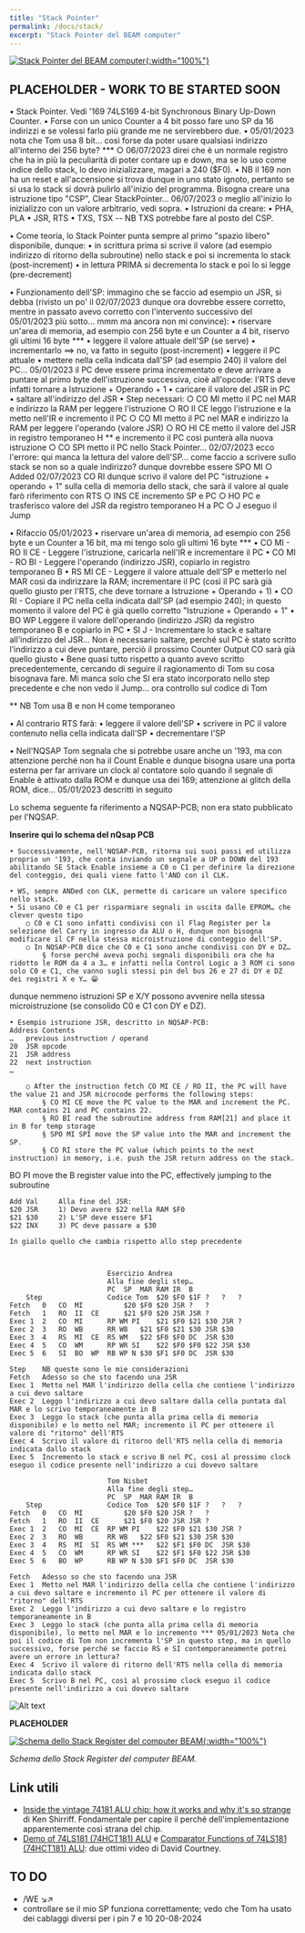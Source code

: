 ```yaml
---
title: "Stack Pointer"
permalink: /docs/stack/
excerpt: "Stack Pointer del BEAM computer"
---
```

[![Stack Pointer del BEAM computer](../../assets/sp/70-beam-sp.png "Stack Pointer del BEAM computer"){:width="100%"}](../../assets/sp/70-beam-sp.png)

## PLACEHOLDER - WORK TO BE STARTED SOON

• Stack Pointer. Vedi '169 74LS169 4-bit Synchronous Binary Up-Down Counter. 
• Forse con un unico Counter a 4 bit posso fare uno SP da 16 indirizzi e se volessi farlo più grande me ne servirebbero due.
	• 05/01/2023 nota che Tom usa 8 bit… così forse da poter usare qualsiasi indirizzo all'interno dei 256 byte? ***
		○ 06/07/2023 direi che è un normale registro che ha in più la peculiarità di poter contare up e down, ma se lo uso come indice dello stack, lo devo inizializzare, magari a 240 ($F0).
• NB il 169 non ha un reset e all'accensione si trova dunque in uno stato ignoto, pertanto se si usa lo stack si dovrà pulirlo all'inizio del programma. Bisogna creare una istruzione tipo "CSP", Clear StackPointer… 06/07/2023 o meglio all'inizio lo inizializzo con un valore arbitrario, vedi sopra.
• Istruzioni da creare:
	• PHA, PLA
	• JSR, RTS
	• TXS, TSX -- NB TXS potrebbe fare al posto del CSP.

• Come teoria, lo Stack Pointer punta sempre al primo "spazio libero" disponibile, dunque:
	• in scrittura prima si scrive il valore (ad esempio indirizzo di ritorno della subroutine) nello stack e poi si incrementa lo stack (post-increment)
	• in lettura PRIMA si decrementa lo stack e poi lo si legge (pre-decrement)

• Funzionamento dell'SP: immagino che se faccio ad esempio un JSR, si debba (rivisto un po' il 02/07/2023 dunque ora  dovrebbe essere corretto, mentre in passato avevo corretto con l'intervento successivo del 05/01/2023 più sotto… mmm ma ancora non mi convince):
	• riservare un'area di memoria, ad esempio con 256 byte e un Counter a 4 bit, riservo gli ultimi 16 byte ***
	• leggere il valore attuale dell'SP (se serve)
	• incrementarlo ==> no, va fatto in seguito (post-increment)
	• leggere il PC attuale
	• mettere nella cella indicata dall'SP (ad esempio 240) il valore del PC… 05/01/2023 il PC deve essere prima incrementato e deve arrivare a puntare al primo byte dell'istruzione successiva, cioè all'opcode: l'RTS deve infatti tornare a Istruzione + Operando + 1
	• caricare il valore del JSR in PC
	• saltare all'indirizzo del JSR
	• Step necessari:
		○ CO MI metto il PC nel MAR e indirizzo la RAM per leggere l'istruzione
		○ RO II CE leggo l'istruzione e la metto nell'IR e incremento il PC
		○ CO MI metto il PC nel MAR e indirizzo la RAM per leggere l'operando (valore JSR)
		○ RO HI CE metto il valore del JSR in registro temporaneo H ** e incremento il PC così punterà alla nuova istruzione
		○ CO SPI metto il PC nello Stack Pointer… 02/07/2023 ecco l'errore: qui manca la lettura del valore dell'SP… come faccio a scrivere sullo stack se non so a quale indirizzo? dunque dovrebbe essere SPO MI
		○ Added 02/07/2023 CO RI dunque scrivo il valore del PC "istruzione + operando + 1" sulla cella di memoria dello stack, che sarà il valore al quale farò riferimento con RTS
		○ INS CE incremento SP e PC
		○ HO PC e trasferisco valore del JSR da registro temporaneo H a PC
		○ J eseguo il Jump


• Rifaccio 05/01/2023
	• riservare un'area di memoria, ad esempio con 256 byte e un Counter a 16 bit, ma mi tengo solo gli ultimi 16 byte ***
	• CO MI - RO II CE - Leggere l'istruzione, caricarla nell'IR e incrementare il PC
	• CO MI - RO BI - Leggere l'operando (indirizzo JSR), copiarlo in registro temporaneo B
	• RS MI CE - Leggere il valore attuale dell'SP e metterlo nel MAR così da indirizzare la RAM; incrementare il PC (così il PC sarà già quello giusto per l'RTS, che deve tornare a Istruzione + Operando + 1)
	• CO RI - Copiare il PC nella cella indicata dall'SP (ad esempio 240); in questo momento il valore del PC è già quello corretto "Istruzione + Operando + 1"
	• BO WP Leggere il valore dell'operando (indirizzo JSR) da registro temporaneo B e copiarlo in PC
	• SI J - Incrementare lo stack e saltare all'indirizzo del JSR… Non è necessario saltare, perché sul PC è stato scritto l'indirizzo a cui deve puntare, perciò il prossimo Counter Output CO sarà già quello giusto 
• Bene quasi tutto rispetto a quanto avevo scritto precedentemente, cercando di seguire il ragionamento di Tom su cosa bisognava fare. Mi manca solo che SI era stato incorporato nello step precedente e che non vedo il Jump… ora controllo sul codice di Tom

** NB Tom usa B e non H come temporaneo
	
• Al contrario RTS farà:
	• leggere il valore dell'SP
	• scrivere in PC il valore contenuto nella cella indicata dall'SP
	• decrementare l'SP

• Nell'NQSAP Tom segnala che si potrebbe usare anche un '193, ma con attenzione perché non ha il Count Enable e dunque bisogna usare una porta esterna per far arrivare un clock al contatore solo quando il segnale di Enable è attivato dalla ROM e dunque usa dei 169; attenzione ai glitch della ROM, dice… 05/01/2023 descritti in seguito
	
Lo schema seguente fa riferimento a NQSAP-PCB; non era stato pubblicato per l'NQSAP.

**Inserire qui lo schema del nQsap PCB**

	• Successivamente, nell'NQSAP-PCB, ritorna sui suoi passi ed utilizza proprio un '193, che conta inviando un segnale a UP o DOWN del 193 abilitando SE Stack Enable insieme a C0 o C1 per definire la direzione del conteggio, dei quali viene fatto l'AND con il CLK.

	• WS, sempre ANDed con CLK, permette di caricare un valore specifico nello stack.
	• Si usano C0 e C1 per risparmiare segnali in uscita dalle EPROM… che clever questo tipo
		○ C0 e C1 sono infatti condivisi con il Flag Register per la selezione del Carry in ingresso da ALU o H, dunque non bisogna modificare il CF nella stessa microistruzione di conteggio dell'SP.
		○ In NQSAP-PCB dice che C0 e C1 sono anche condivisi con DY e DZ…
			§ forse perché aveva pochi segnali disponibili ora che ha ridotto le ROM da 4 a 3… e infatti nella Control Logic a 3 ROM ci sono solo C0 e C1, che vanno sugli stessi pin del bus 26 e 27 di DY e DZ dei registri X e Y… 😁
dunque nemmeno istruzioni SP e X/Y possono avvenire nella stessa microistruzione (se consolido C0 e C1 con DY e DZ).

	• Esempio istruzione JSR, descritto in NQSAP-PCB:
	Address	Contents
	…	previous instruction / operand
	20	JSR opcode
	21	JSR address
	22	next instruction
	…	

		○ After the instruction fetch CO MI CE / RO II, the PC will have the value 21 and JSR microcode performs the following steps:
			§ CO MI CE move the PC value to the MAR and increment the PC. MAR contains 21 and PC contains 22.
			§ RO BI read the subroutine address from RAM[21] and place it in B for temp storage
			§ SPO MI SPI move the SP value into the MAR and increment the SP.
			§ CO RI store the PC value (which points to the next instruction) in memory, i.e. push the JSR return address on the stack.
BO PI move the B register value into the PC, effectively jumping to the subroutine

	Add	Val		Alla fine del JSR:
	$20	JSR		1) Devo avere $22 nella RAM $F0
	$21	$30		2) L'SP deve essere $F1
	$22	INX		3) PC deve passare a $30

	In giallo quello che cambia rispetto allo step precedente



							Esercizio Andrea					
							Alla fine degli step…					
							PC	SP	MAR	RAM	IR	B
		Step				Codice Tom	$20	$F0	$1F	?	?	?
	Fetch	0	CO	MI			$20	$F0	$20	JSR	?	?
	Fetch	1	RO	II	CE		$21	$F0	$20	JSR	JSR	?
	Exec 1	2	CO	MI		RP WM PI	$21	$F0	$21	$30	JSR	?
	Exec 2	3	RO	WB		RR WB	$21	$F0	$21	$30	JSR	$30
	Exec 3	4	RS	MI	CE	RS WM	$22	$F0	$F0	DC	JSR	$30
	Exec 4	5	CO	WM		RP WR SI	$22	$F0	$F0	$22	JSR	$30
	Exec 5	6	SI	BO	WP	RB WP N	$30	$F1	$F0	DC	JSR	$30

	Step	NB queste sono le mie considerazioni
	Fetch	Adesso so che sto facendo una JSR
	Exec 1	Metto nel MAR l'indirizzo della cella che contiene l'indirizzo a cui devo saltare
	Exec 2	Leggo l'indirizzo a cui devo saltare dalla cella puntata dal MAR e lo scrivo temporaneamente in B
	Exec 3	Leggo lo stack (che punta alla prima cella di memoria disponibile) e lo metto nel MAR; incremento il PC per ottenere il valore di "ritorno" dell'RTS
	Exec 4	Scrivo il valore di ritorno dell'RTS nella cella di memoria indicata dallo stack
	Exec 5	Incremento lo stack e scrivo B nel PC, così al prossimo clock eseguo il codice presente nell'indirizzo a cui dovevo saltare

							Tom Nisbet					
							Alla fine degli step…					
							PC	SP	MAR	RAM	IR	B
		Step				Codice Tom	$20	$F0	$1F	?	?	?
	Fetch	0	CO	MI			$20	$F0	$20	JSR	?	?
	Fetch	1	RO	II	CE		$21	$F0	$20	JSR	JSR	?
	Exec 1	2	CO	MI	CE	RP WM PI	$22	$F0	$21	$30	JSR	?
	Exec 2	3	RO	WB		RR WB	$22	$F0	$21	$30	JSR	$30
	Exec 3	4	RS	MI	SI	RS WM ***	$22	$F1	$F0	DC	JSR	$30
	Exec 4	5	CO	WM		RP WR SI	$22	$F1	$F0	$22	JSR	$30
	Exec 5	6	BO	WP		RB WP N	$30	$F1	$F0	DC	JSR	$30

	Fetch	Adesso so che sto facendo una JSR
	Exec 1	Metto nel MAR l'indirizzo della cella che contiene l'indirizzo a cui devo saltare e incremento il PC per ottenere il valore di "ritorno" dell'RTS
	Exec 2	Leggo l'indirizzo a cui devo saltare e lo registro temporaneamente in B
	Exec 3	Leggo lo stack (che punta alla prima cella di memoria disponibile), lo metto nel MAR e lo incremento *** 05/01/2023 Nota che poi il codice di Tom non incrementa l'SP in questo step, ma in quello successivo, forse perché se faccio RS e SI contemporaneamente potrei avere un errore in lettura?
	Exec 4	Scrivo il valore di ritorno dell'RTS nella cella di memoria indicata dallo stack
	Exec 5	Scrivo B nel PC, così al prossimo clock eseguo il codice presente nell'indirizzo a cui dovevo saltare


![Alt text](image-1.png)


**PLACEHOLDER**


[![Schema dello Stack Register del computer BEAM](../../assets/sp/70-stack-pointer-schema.png "Schema dello Stack Register del computer BEAM"){:width="100%"}](../../assets/sp/70-stack-pointer-schema.png)

*Schema dello Stack Register del computer BEAM.*

## Link utili

- [Inside the vintage 74181 ALU chip: how it works and why it's so strange](https://www.righto.com/2017/03/inside-vintage-74181-alu-chip-how-it.html) di Ken Shirriff. Fondamentale per capire il perché dell'implementazione apparentemente così strana del chip.
- [Demo of 74LS181 (74HCT181) ALU](https://www.youtube.com/watch?v=Fq0MIJjlGsw) e [Comparator Functions of 74LS181 (74HCT181) ALU](https://www.youtube.com/watch?v=jmROTNtoUGI): due ottimi video di David Courtney.

## TO DO

- /WE ↘↗
- controllare se il mio SP funziona correttamente; vedo che Tom ha usato dei cablaggi diversi per i pin 7 e 10   20-08-2024
